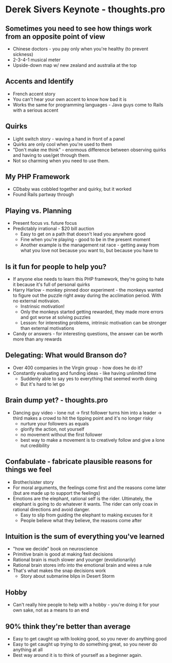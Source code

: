 # Derek Sivers Keynote - thoughts.pro #

## Sometimes you need to see how things work from an opposite point of view
* Chinese doctors - you pay only when you're healthy (to prevent sickness)
* 2-3-4-1 musical meter
* Upside-down map w/ new zealand and australia at the top

## Accents and Identify
* French accent story
* You can't hear your own accent to know how bad it is
* Works the same for programming languages - Java guys come to Rails with a serious accent

## Quirks
* Light switch story - waving a hand in front of a panel
* Quirks are only cool when you're used to them
* "Don't make me think" - enormous difference between observing quirks and having to use/get through them.  
* Not so charming when you need to use them.

## My PHP Framework
* CDbaby was cobbled together and quirky, but it worked
* Found Rails partway through

## Playing vs. Planning
* Present focus vs. future focus
* Predictably irrational - $20 bill auction
	* Easy to get on a path that doesn't lead you anywhere good
	* Fine when you're playing - good to be in the present moment
	* Another example is the management rat race - getting away from what you love not because you want to, but because you have to

## Is it fun for people to help you?
* If anyone else needs to learn this PHP framework, they're going to hate it because it's full of personal quirks
* Harry Harlow - monkey pinned door experiment - the monkeys wanted to figure out the puzzle right away during the acclimation period.  With no external motivaion.
	* Instrinsic motivation!
	* Only the monkeys started getting rewarded, they made more errors and got worse at solving puzzles
	* Lesson: for interesting problems, intrinsic motivation can be stronger than external motivations
* Candy or answers - for interesting questions, the answer can be worth more than any rewards

## Delegating: What would Branson do?
* Over 400 companies in the Virgin group - how does he do it?
* Constantly evaluating and funding ideas - like having unlimited time
	* Suddenly able to say yes to everything that seemed worth doing
	* But it's hard to let go

## Brain dump yet? - thoughts.pro
* Dancing guy video - lone nut -> first follower turns him into a leader -> third makes a crowd to hit the tipping point and it's no longer risky
	* nurture your followers as equals
	* glorify the action, not yourself
	* no movement without the first follower
	* best way to make a movement is to creatively follow and give a lone nut credibility

## Confabulate - fabricate plausible reasons for things we feel
* Brother/sister story
* For moral arguments, the feelings come first and the reasons come later (but are made up to support the feelings)
* Emotions are the elephant, rational self is the rider.  Ultimately, the elephant is going to do whatever it wants.  The rider can only coax in rational directions and avoid danger.
	* Easy to slip from guiding the elephant to making excuses for it
	* People believe what they believe, the reasons come after

## Intuition is the sum of everything you've learned
* "how we decide" book on neuroscience
* Primitive brain is good at making fast decisions
* Rational brain is much slower and younger (evolutionarily)
* Rational brain stores info into the emotional brain and wires a rule
* That's what makes the snap decisions work
	* Story about submarine blips in Desert Storm
	
## Hobby
* Can't really hire people to help with a hobby - you're doing it for your own sake, not as a means to an end

## 90% think they're better than average
* Easy to get caught up with looking good, so you never do anything good
* Easy to get caught up trying to do something great, so you never do anything at all
* Best way around it is to think of yourself as a beginner again.